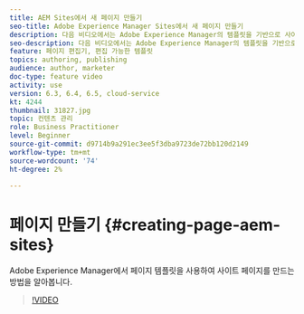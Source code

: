 ```yaml
---
title: AEM Sites에서 새 페이지 만들기
seo-title: Adobe Experience Manager Sites에서 새 페이지 만들기
description: 다음 비디오에서는 Adobe Experience Manager의 템플릿을 기반으로 사이트 페이지를 만드는 방법을 강조 표시합니다.
seo-description: 다음 비디오에서는 Adobe Experience Manager의 템플릿을 기반으로 사이트 페이지를 만드는 방법을 강조 표시합니다.
feature: 페이지 편집기, 편집 가능한 템플릿
topics: authoring, publishing
audience: author, marketer
doc-type: feature video
activity: use
version: 6.3, 6.4, 6.5, cloud-service
kt: 4244
thumbnail: 31827.jpg
topic: 컨텐츠 관리
role: Business Practitioner
level: Beginner
source-git-commit: d9714b9a291ec3ee5f3dba9723de72bb120d2149
workflow-type: tm+mt
source-wordcount: '74'
ht-degree: 2%

---
```



# 페이지 만들기 {#creating-page-aem-sites}

Adobe Experience Manager에서 페이지 템플릿을 사용하여 사이트 페이지를 만드는 방법을 알아봅니다.

>[!VIDEO](https://video.tv.adobe.com/v/31827?quality=12&learn=on)
